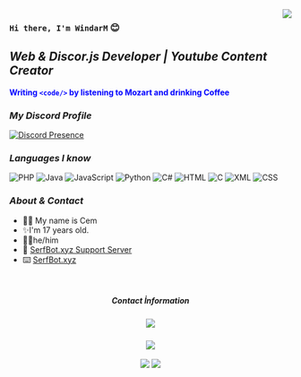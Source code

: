 <img src="https://media.giphy.com/media/4UPnJs2sAPEaEeGBo8/giphy.gif" align="right">

### ``Hi there, I'm WindarM`` :blush:

## ***Web & Discor.js Developer | Youtube Content Creator***

**<font color="blue">Writing `<code/>` by listening to Mozart and drinking Coffee
</font>**

### ***My Discord Profile***

[![Discord Presence](https://lanyard.cnrad.dev/api/976327903266611250)](https://discord.com/users/976327903266611250)



### ***Languages I know***

![PHP](https://img.shields.io/badge/PHP-777BB4?style=for-the-badge&logo=php&logoColor=white) ![Java](https://img.shields.io/badge/Java-ED8B00?style=for-the-badge&logo=java&logoColor=white) ![JavaScript](https://img.shields.io/badge/javascript-%23323330.svg?style=for-the-badge&logo=javascript&logoColor=%23F7DF1E) ![Python](https://img.shields.io/badge/python-3670A0?style=for-the-badge&logo=python&logoColor=ffdd54) ![C#](https://img.shields.io/badge/C%23-239120?style=for-the-badge&logo=c-sharp&logoColor=white) ![HTML](https://img.shields.io/badge/HTML5-E34F26?style=for-the-badge&logo=html5&logoColor=white) ![C](https://img.shields.io/badge/C-E34F26?style=for-the-badge&logo=c&logoColor=white) ![XML](https://img.shields.io/badge/XML-E34F26?style=for-the-badge&logo=xml&logoColor=white) ![CSS](https://img.shields.io/badge/CSS-E34F26?style=for-the-badge&logo=css&logoColor=white)

### ***About & Contact***
- 🙍‍♂️ My name is Cem
- ✨I'm 17 years old.
- 🙍‍♂️he/him
- 📧 [SerfBot.xyz Support Server](https://discord.gg/9HjEwUQCgC)
- ⌨️ [SerfBot.xyz](https://serfbot.xyz/)

</br>
<div align="center">
<h5>Contact İnformation<h5>
<a href="https://github.com/windarm" target"blank_"><img src="https://img.shields.io/badge/GitHub%20-111111.svg?&style=for-the-badge&logo=github&logoColor=white"></a>
</div>
<div align="center">
  <div><img src="https://gpvc.arturio.dev/windarm"/></div>
  </br>

<img src="https://github-readme-stats.vercel.app/api?username=windarm&theme=merko">

<img src="https://github-readme-stats.vercel.app/api/top-langs/?username=windarm&layout=compact">



